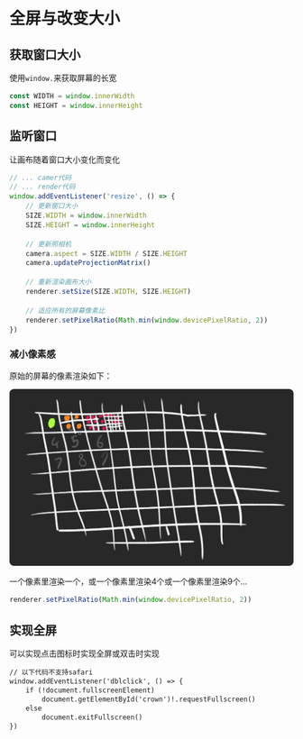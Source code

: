 # 全屏与改变大小

## 获取窗口大小

使用`window.`来获取屏幕的长宽

```js
const WIDTH = window.innerWidth
const HEIGHT = window.innerHeight
```

## 监听窗口

让画布随着窗口大小变化而变化

``` js
// ... camer代码
// ... render代码
window.addEventListener('resize', () => {
    // 更新窗口大小
    SIZE.WIDTH = window.innerWidth
    SIZE.HEIGHT = window.innerHeight

    // 更新照相机
    camera.aspect = SIZE.WIDTH / SIZE.HEIGHT
    camera.updateProjectionMatrix()

    // 重新渲染画布大小
    renderer.setSize(SIZE.WIDTH, SIZE.HEIGHT)

    // 适应所有的屏幕像素比
    renderer.setPixelRatio(Math.min(window.devicePixelRatio, 2))
})
```

### 减小像素感

原始的屏幕的像素渲染如下：

<p>
  <img src=".\images\image-20221014104101179.png" alt="pixel screenshot" style="border-radius:8px">
</p>

一个像素里渲染一个，或一个像素里渲染4个或一个像素里渲染9个...

```js
renderer.setPixelRatio(Math.min(window.devicePixelRatio, 2))
```

## 实现全屏

可以实现点击图标时实现全屏或双击时实现

```ts:line-numbers
// 以下代码不支持safari
window.addEventListener('dblclick', () => {
    if (!document.fullscreenElement)
        document.getElementById('crown')!.requestFullscreen()
    else
        document.exitFullscreen()
})
```
